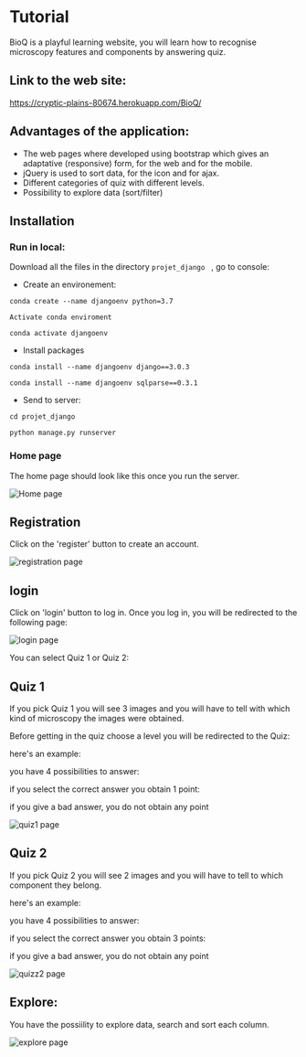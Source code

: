 # **Tutorial**

BioQ is a playful learning website, you will learn how to recognise microscopy features and components by answering quiz.

## Link to the web site:
https://cryptic-plains-80674.herokuapp.com/BioQ/


## Advantages of the application:

- The web pages where developed using bootstrap which gives an adaptative (responsive) form, for the web and for the mobile.
- jQuery is used to sort data, for the icon and for ajax.
- Different categories of quiz with different levels.
- Possibility to explore data (sort/filter)


## Installation

### Run in local:

Download all the files in the directory `projet_django ` , go to console:

- Create an environement:

`conda create --name djangoenv python=3.7`


`Activate conda enviroment`


`conda activate djangoenv`

- Install packages


`conda install --name djangoenv django==3.0.3`

`conda install --name djangoenv sqlparse==0.3.1`

- Send to server:

`cd projet_django`

`python manage.py runserver`





### Home page

The home page should look like this once you run the server.

![Home page](Image/homePage.gif)


## Registration 

Click on the 'register' button to create an account.

![registration page](Image/registration.gif)


## login

Click on 'login' button to log in.
Once you log in, you will be redirected to the following page:


![login page](Image/login_logout.gif)


You can select Quiz 1 or Quiz 2:


## Quiz 1

If you pick Quiz 1 you will see 3 images and you will have to tell with
which kind of microscopy the images were obtained. 


Before getting in the quiz  choose a level you will be redirected to the Quiz:

here's an example:


you have 4 possibilities to answer:


if you select the correct answer you obtain 1 point:



if you give a bad answer, you do not obtain any point 


![quiz1 page](Image/quizz1.gif)


## Quiz 2

If you pick Quiz 2 you will see  2 images and you will have to tell to which component they belong.



here's an example:


you have 4 possibilities to answer:








if you select the correct answer you obtain 3 points:





if you give a bad answer, you do not obtain any point

![quizz2 page](Image/quizz2.gif)


## Explore:

You have the possiility to explore data, search and sort each column.


![explore page](Image/explore.gif)

